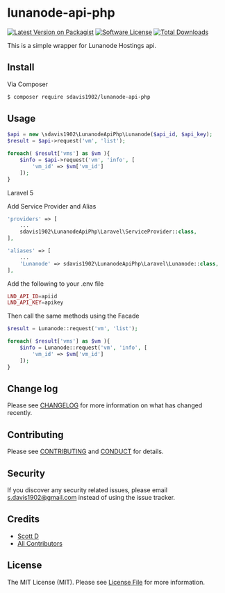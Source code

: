 # lunanode-api-php

[![Latest Version on Packagist][ico-version]][link-packagist]
[![Software License][ico-license]](LICENSE.md)
[![Total Downloads][ico-downloads]][link-downloads]


This is a simple wrapper for Lunanode Hostings api.

## Install

Via Composer

``` bash
$ composer require sdavis1902/lunanode-api-php
```

## Usage

``` php
$api = new \sdavis1902\LunanodeApiPhp\Lunanode($api_id, $api_key);
$result = $api->request('vm', 'list');

foreach( $result['vms'] as $vm ){
    $info = $api->request('vm', 'info', [
        'vm_id' => $vm['vm_id']
    ]); 
}
```

Laravel 5

Add Service Provider and Alias

``` php
'providers' => [
    ... 
    sdavis1902\LunanodeApiPhp\Laravel\ServiceProvider::class,
],
```

``` php
'aliases' => [
    ... 
    'Lunanode' => sdavis1902\LunanodeApiPhp\Laravel\Lunanode::class,
],
```

Add the following to your .env file

``` php
LND_API_ID=apiid
LND_API_KEY=apikey
```

Then call the same methods using the Facade

``` php
$result = Lunanode::request('vm', 'list');

foreach( $result['vms'] as $vm ){
    $info = Lunanode::request('vm', 'info', [
        'vm_id' => $vm['vm_id']
    ]); 
}
```


## Change log

Please see [CHANGELOG](CHANGELOG.md) for more information on what has changed recently.

## Contributing

Please see [CONTRIBUTING](CONTRIBUTING.md) and [CONDUCT](CONDUCT.md) for details.

## Security

If you discover any security related issues, please email s.davis1902@gmail.com instead of using the issue tracker.

## Credits

- [Scott D][link-author]
- [All Contributors][link-contributors]

## License

The MIT License (MIT). Please see [License File](LICENSE.md) for more information.

[ico-version]: https://img.shields.io/packagist/v/sdavis1902/lunanode-api-php.svg?style=flat-square
[ico-license]: https://img.shields.io/badge/license-MIT-brightgreen.svg?style=flat-square
[ico-travis]: https://img.shields.io/travis/sdavis1902/lunanode-api-php/master.svg?style=flat-square
[ico-scrutinizer]: https://img.shields.io/scrutinizer/coverage/g/sdavis1902/lunanode-api-php.svg?style=flat-square
[ico-code-quality]: https://img.shields.io/scrutinizer/g/sdavis1902/lunanode-api-php.svg?style=flat-square
[ico-downloads]: https://img.shields.io/packagist/dt/sdavis1902/lunanode-api-php.svg?style=flat-square

[link-packagist]: https://packagist.org/packages/sdavis1902/lunanode-api-php
[link-travis]: https://travis-ci.org/sdavis1902/lunanode-api-php
[link-scrutinizer]: https://scrutinizer-ci.com/g/sdavis1902/lunanode-api-php/code-structure
[link-code-quality]: https://scrutinizer-ci.com/g/sdavis1902/lunanode-api-php
[link-downloads]: https://packagist.org/packages/sdavis1902/lunanode-api-php
[link-author]: https://github.com/sdavis1902
[link-contributors]: ../../contributors
